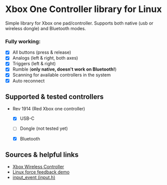 # Xbox One Controller library for Linux

Simple library for Xbox one pad/controller. 
Supports both native (usb or wireless dongle) and Bluetooth modes.

### Fully working:
* [x] All buttons (press & release)
* [x] Analogs (left & right, both axes)
* [x] Triggers (left & right)
* [x] Rumble (**only native, doesn't work on Bluetooth!**)
* [x] Scanning for available controllers in the system
* [x] Auto reconnect

## Supported & tested controllers
* Rev 1914 (Red Xbox one controller)
  * [x] USB-C
  * [ ] Dongle (not tested yet)
  * [x] Bluetooth


## Sources & helpful links
* [Xbox Wireless Controller](https://en.wikipedia.org/wiki/Xbox_Wireless_Controller#Third_revision_(2020))
* [Linux force feedback demo](https://gist.github.com/rikusalminen/972e3824350193bbed0c28ff96a82a73)
* [input_event (input.h)](https://git.kernel.org/pub/scm/linux/kernel/git/torvalds/linux.git/tree/include/uapi/linux/input.h)
